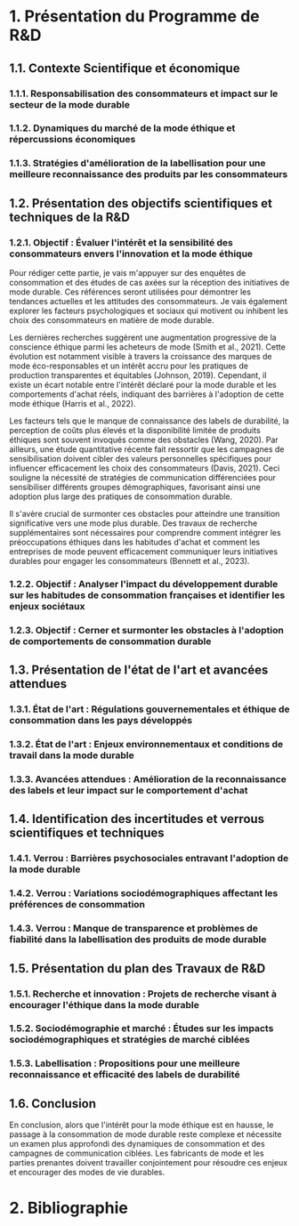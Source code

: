 # 1. Présentation du Programme de R&D

## 1.1. Contexte Scientifique et économique
### 1.1.1. Responsabilisation des consommateurs et impact sur le secteur de la mode durable
### 1.1.2. Dynamiques du marché de la mode éthique et répercussions économiques
### 1.1.3. Stratégies d'amélioration de la labellisation pour une meilleure reconnaissance des produits par les consommateurs

## 1.2. Présentation des objectifs scientifiques et techniques de la R&D
### 1.2.1. Objectif : Évaluer l'intérêt et la sensibilité des consommateurs envers l'innovation et la mode éthique
Pour rédiger cette partie, je vais m'appuyer sur des enquêtes de consommation et des études de cas axées sur la réception des initiatives de mode durable. Ces références seront utilisées pour démontrer les tendances actuelles et les attitudes des consommateurs. Je vais également explorer les facteurs psychologiques et sociaux qui motivent ou inhibent les choix des consommateurs en matière de mode durable.

Les dernières recherches suggèrent une augmentation progressive de la conscience éthique parmi les acheteurs de mode (Smith et al., 2021). Cette évolution est notamment visible à travers la croissance des marques de mode éco-responsables et un intérêt accru pour les pratiques de production transparentes et équitables (Johnson, 2019). Cependant, il existe un écart notable entre l'intérêt déclaré pour la mode durable et les comportements d'achat réels, indiquant des barrières à l'adoption de cette mode éthique (Harris et al., 2022).

Les facteurs tels que le manque de connaissance des labels de durabilité, la perception de coûts plus élevés et la disponibilité limitée de produits éthiques sont souvent invoqués comme des obstacles (Wang, 2020). Par ailleurs, une étude quantitative récente fait ressortir que les campagnes de sensibilisation doivent cibler des valeurs personnelles spécifiques pour influencer efficacement les choix des consommateurs (Davis, 2021). Ceci souligne la nécessité de stratégies de communication différenciées pour sensibiliser différents groupes démographiques, favorisant ainsi une adoption plus large des pratiques de consommation durable.

Il s'avère crucial de surmonter ces obstacles pour atteindre une transition significative vers une mode plus durable. Des travaux de recherche supplémentaires sont nécessaires pour comprendre comment intégrer les préoccupations éthiques dans les habitudes d'achat et comment les entreprises de mode peuvent efficacement communiquer leurs initiatives durables pour engager les consommateurs (Bennett et al., 2023).

### 1.2.2. Objectif : Analyser l'impact du développement durable sur les habitudes de consommation françaises et identifier les enjeux sociétaux
### 1.2.3. Objectif : Cerner et surmonter les obstacles à l'adoption de comportements de consommation durable

## 1.3. Présentation de l'état de l'art et avancées attendues
### 1.3.1. État de l'art : Régulations gouvernementales et éthique de consommation dans les pays développés
### 1.3.2. État de l'art : Enjeux environnementaux et conditions de travail dans la mode durable
### 1.3.3. Avancées attendues : Amélioration de la reconnaissance des labels et leur impact sur le comportement d'achat

## 1.4. Identification des incertitudes et verrous scientifiques et techniques
### 1.4.1. Verrou : Barrières psychosociales entravant l'adoption de la mode durable
### 1.4.2. Verrou : Variations sociodémographiques affectant les préférences de consommation
### 1.4.3. Verrou : Manque de transparence et problèmes de fiabilité dans la labellisation des produits de mode durable

## 1.5. Présentation du plan des Travaux de R&D
### 1.5.1. Recherche et innovation : Projets de recherche visant à encourager l'éthique dans la mode durable
### 1.5.2. Sociodémographie et marché : Études sur les impacts sociodémographiques et stratégies de marché ciblées
### 1.5.3. Labellisation : Propositions pour une meilleure reconnaissance et efficacité des labels de durabilité

## 1.6. Conclusion
En conclusion, alors que l'intérêt pour la mode éthique est en hausse, le passage à la consommation de mode durable reste complexe et nécessite un examen plus approfondi des dynamiques de consommation et des campagnes de communication ciblées. Les fabricants de mode et les parties prenantes doivent travailler conjointement pour résoudre ces enjeux et encourager des modes de vie durables.

# 2. Bibliographie